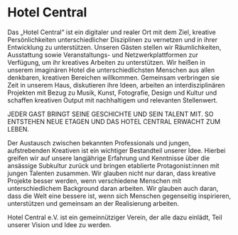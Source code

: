 # Hotel Central

Das „Hotel Central“ ist ein digitaler und realer Ort mit dem Ziel, kreative Persönlichkeiten unterschiedlicher Disziplinen zu vernetzen und in ihrer Entwicklung zu unterstützen. Unseren Gästen stellen wir Räumlichkeiten, Ausstattung sowie Veranstaltungs- und Netzwerkplattformen zur Verfügung, um ihr kreatives Arbeiten zu unterstützen. Wir heißen in unserem imaginären Hotel die unterschiedlichsten Menschen aus allen denkbaren, kreativen Bereichen willkommen. Gemeinsam verbringen sie Zeit in unserem Haus, diskutieren ihre Ideen, arbeiten an interdisziplinären Projekten mit Bezug zu Musik, Kunst, Fotografie, Design und Kultur und schaffen kreativen Output mit nachhaltigem und relevanten Stellenwert.
 
JEDER GAST BRINGT SEINE GESCHICHTE UND SEIN TALENT MIT.
SO ENTSTEHEN NEUE ETAGEN UND DAS HOTEL CENTRAL ERWACHT ZUM LEBEN.
 
Der Austausch zwischen bekannten Professionals und jungen, aufstrebenden Kreativen ist ein wichtiger Bestandteil unserer Idee. Hierbei greifen wir auf unsere langjährige Erfahrung und Kenntnisse über die ansässige Subkultur zurück und bringen etablierte Protagonist:innen mit jungen Talenten zusammen. Wir glauben nicht nur daran, dass kreative Projekte besser werden, wenn verschiedene Menschen mit unterschiedlichem Background daran arbeiten. Wir glauben auch daran, dass die Welt eine bessere ist, wenn sich Menschen gegenseitig inspirieren, unterstützen und gemeinsam an der Realisierung arbeiten.


Hotel Central e.V. ist ein gemeinnütziger Verein, der alle dazu einlädt, Teil unserer Vision und Idee zu werden.